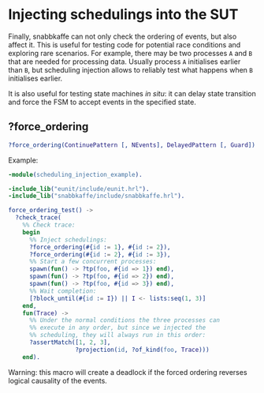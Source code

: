 # Injecting schedulings into the SUT

Finally, snabbkaffe can not only check the ordering of events, but also affect it.
This is useful for testing code for potential race conditions and exploring rare scenarios.
For example, there may be two processes `A` and `B` that are needed for processing data.
Usually process `A` initialises earlier than `B`, but scheduling injection allows to reliably test what happens when `B` initialises earlier.

It is also useful for testing state machines _in situ_: it can delay state transition and force the FSM to accept events in the specified state.

## ?force_ordering

```erlang
?force_ordering(ContinuePattern [, NEvents], DelayedPattern [, Guard])
```

Example:
```erlang
-module(scheduling_injection_example).

-include_lib("eunit/include/eunit.hrl").
-include_lib("snabbkaffe/include/snabbkaffe.hrl").

force_ordering_test() ->
  ?check_trace(
    %% Check trace:
    begin
      %% Inject schedulings:
      ?force_ordering(#{id := 1}, #{id := 2}),
      ?force_ordering(#{id := 2}, #{id := 3}),
      %% Start a few concurrent processes:
      spawn(fun() -> ?tp(foo, #{id => 1}) end),
      spawn(fun() -> ?tp(foo, #{id => 2}) end),
      spawn(fun() -> ?tp(foo, #{id => 3}) end),
      %% Wait completion:
      [?block_until(#{id := I}) || I <- lists:seq(1, 3)]
    end,
    fun(Trace) ->
      %% Under the normal conditions the three processes can
      %% execute in any order, but since we injected the
      %% scheduling, they will always run in this order:
      ?assertMatch([1, 2, 3],
                   ?projection(id, ?of_kind(foo, Trace)))
    end).
```

Warning: this macro will create a deadlock if the forced ordering reverses logical causality of the events.

